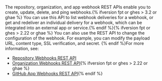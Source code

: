 The repository, organization, and app webhook REST APIs enable you to create, update, delete, and ping webhooks.{% ifversion fpt or ghes > 3.2 or ghae %} You can use this API to list webhook deliveries for a webhook, or get and redeliver an individual delivery for a webhook, which can be integrated into an external app or service.{% endif %}{% ifversion fpt or ghes > 2.22 or ghae %} You can also use the REST API to change the configuration of the webhook. For example, you can modify the payload URL, content type, SSL verification, and secret. {% endif %}For more information, see:
- [Repository Webhooks REST API](/rest/reference/repos#webhooks)
- [Organization Webhooks REST API](/rest/reference/orgs#webhooks){% ifversion fpt or ghes > 2.22 or ghae %}
- [GitHub App Webhooks REST API](/rest/reference/apps#webhooks){% endif %}
